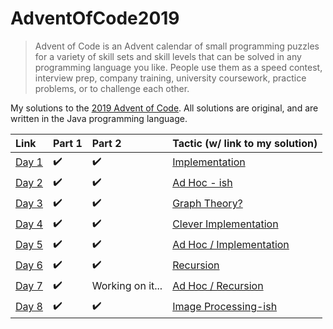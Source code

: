 # AdventOfCode2019

> Advent of Code is an Advent calendar of small programming puzzles for a variety of skill sets and skill levels that can be solved in any programming language you like. People use them as a speed contest, interview prep, company training, university coursework, practice problems, or to challenge each other.

My solutions to the [2019 Advent of Code](https://adventofcode.com/2019). All solutions are original, and are written in the Java programming language.

Link | Part 1 | Part 2 | Tactic (w/ link to my solution)
:------------ | :-------------| :-------------| :-------------|
[Day 1](https://adventofcode.com/2019/day/1) | :heavy_check_mark: |  :heavy_check_mark: | [Implementation](https://github.com/boriskurikhin/AdventOfCode2019/blob/master/Day1.java)
[Day 2](https://adventofcode.com/2019/day/2) | :heavy_check_mark: |  :heavy_check_mark: | [Ad Hoc - ish](https://github.com/boriskurikhin/AdventOfCode2019/blob/master/Day2.java)
[Day 3](https://adventofcode.com/2019/day/3) | :heavy_check_mark: |  :heavy_check_mark: | [Graph Theory?](https://github.com/boriskurikhin/AdventOfCode2019/blob/master/Day3.java)
[Day 4](https://adventofcode.com/2019/day/4) | :heavy_check_mark: |  :heavy_check_mark: | [Clever Implementation](https://github.com/boriskurikhin/AdventOfCode2019/blob/master/Day4.java)
[Day 5](https://adventofcode.com/2019/day/5) | :heavy_check_mark: |  :heavy_check_mark: | [Ad Hoc / Implementation](https://github.com/boriskurikhin/AdventOfCode2019/blob/master/Day5.java)
[Day 6](https://adventofcode.com/2019/day/6) | :heavy_check_mark: |  :heavy_check_mark: | [Recursion](https://github.com/boriskurikhin/AdventOfCode2019/blob/master/Day6.java)
[Day 7](https://adventofcode.com/2019/day/7) | :heavy_check_mark: |  Working on it... | [Ad Hoc / Recursion](https://github.com/boriskurikhin/AdventOfCode2019/blob/master/Day7.java)
[Day 8](https://adventofcode.com/2019/day/8) | :heavy_check_mark: |  :heavy_check_mark: | [Image Processing-ish](https://github.com/boriskurikhin/AdventOfCode2019/blob/master/Day8.java)
